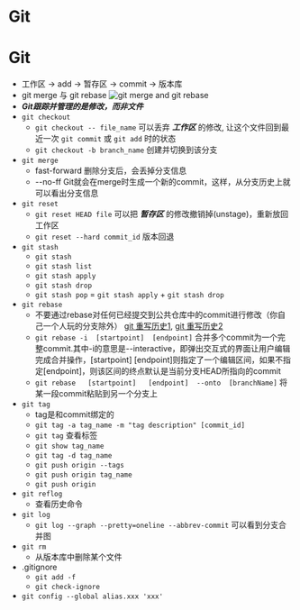 # Git
# Git
- 工作区 -> add -> 暂存区 -> commit -> 版本库
- git merge 与 git rebase
   ![git merge and git rebase](https://img-my.csdn.net/uploads/201206/14/1339683149_4793.jpg)
- ***Git跟踪并管理的是修改，而非文件***
- `git checkout` 
   - `git checkout -- file_name` 可以丢弃 ***工作区*** 的修改, 让这个文件回到最近一次 `git commit` 或 `git add` 时的状态
   - `git checkout -b branch_name` 创建并切换到该分支
- `git merge`
   - fast-forward 删除分支后，会丢掉分支信息
   - --no-ff Git就会在merge时生成一个新的commit，这样，从分支历史上就可以看出分支信息
- `git reset`
   - `git reset HEAD file` 可以把 ***暂存区*** 的修改撤销掉(unstage)，重新放回工作区
   - `git reset --hard commit_id` 版本回退
- `git stash`
   - `git stash`
   - `git stash list`
   - `git stash apply`
   - `git stash drop`
   - `git stash pop` = `git stash apply` + `git stash drop`
- `git rebase`
   - 不要通过rebase对任何已经提交到公共仓库中的commit进行修改（你自己一个人玩的分支除外）
   [git 重写历史1](https://git-scm.com/book/zh/v1/Git-工具-重写历史),
   [git 重写历史2](https://thoughtbot.com/blog/git-interactive-rebase-squash-amend-rewriting-history)
   - `git rebase -i  [startpoint]  [endpoint]` 合并多个commit为一个完整commit.其中-i的意思是--interactive，即弹出交互式的界面让用户编辑完成合并操作，[startpoint]  [endpoint]则指定了一个编辑区间，如果不指定[endpoint]，则该区间的终点默认是当前分支HEAD所指向的commit
   - `git rebase   [startpoint]   [endpoint]  --onto  [branchName]` 将某一段commit粘贴到另一个分支上
- `git tag`
   - tag是和commit绑定的
   - `git tag -a tag_name -m "tag description" [commit_id]`
   - `git tag` 查看标签
   - `git show tag_name`
   - `git tag -d tag_name`
   - `git push origin --tags`
   - `git push origin tag_name`
   - `git push origin `
- `git reflog`
   - 查看历史命令
- `git log`
   - `git log --graph --pretty=oneline --abbrev-commit` 可以看到分支合并图
- `git rm`
   - 从版本库中删除某个文件
- .gitignore
   - `git add -f`
   - `git check-ignore`
- `git config --global alias.xxx 'xxx'`

